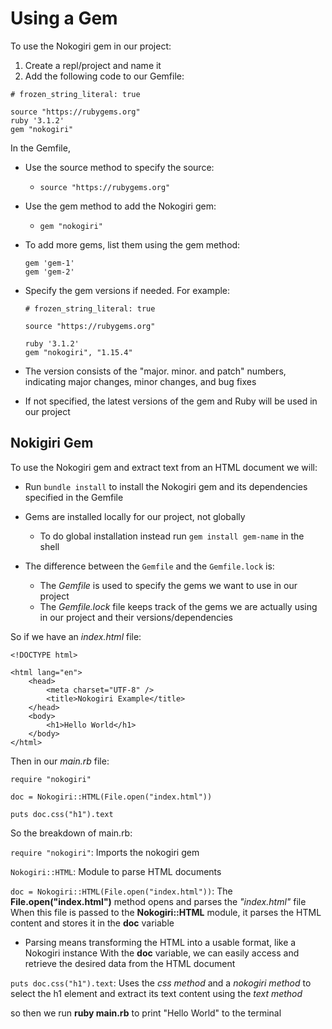 # Using a Gem

To use the Nokogiri gem in our project:

1. Create a repl/project and name it
2. Add the following code to our Gemfile:

```
# frozen_string_literal: true

source "https://rubygems.org"
ruby '3.1.2'
gem "nokogiri"
```

In the Gemfile, 
- Use the source method to specify the source:
  - `source "https://rubygems.org"`

- Use the gem method to add the Nokogiri gem:
  - `gem "nokogiri"`

- To add more gems, list them using the gem method:
    ```
    gem 'gem-1'
    gem 'gem-2'
    ```
- Specify the gem versions if needed. For example:
    ```
    # frozen_string_literal: true

    source "https://rubygems.org"

    ruby '3.1.2'
    gem "nokogiri", "1.15.4"
    ```
- The version consists of the "major. minor. and patch" numbers, indicating major changes, minor changes, and bug fixes

- If not specified, the latest versions of the gem and Ruby will be used in our project


## Nokigiri Gem

To use the Nokogiri gem and extract text from an HTML document we will:

- Run `bundle install` to install the Nokogiri gem and its dependencies specified in the Gemfile

- Gems are installed locally for our project, not globally
  - To do global installation instead run `gem install gem-name` in the shell

- The difference between the `Gemfile` and the `Gemfile.lock` is:
  - The *Gemfile* is used to specify the gems we want to use in our project
  - The *Gemfile.lock* file keeps track of the gems we are actually using in our project and their versions/dependencies

So if we have an *index.html* file:
```
<!DOCTYPE html>

<html lang="en">
	<head>
		<meta charset="UTF-8" />
		<title>Nokogiri Example</title>
	</head>
	<body>
		<h1>Hello World</h1>
	</body>
</html>
```

Then in our *main.rb* file: 
```
require "nokogiri"

doc = Nokogiri::HTML(File.open("index.html"))

puts doc.css("h1").text
```

So the breakdown of main.rb:

`require "nokogiri"`: Imports the nokogiri gem

`Nokogiri::HTML`: Module to parse HTML documents

`doc = Nokogiri::HTML(File.open("index.html"))`: The **File.open("index.html")** method opens and parses the *"index.html"* file
When this file is passed to the **Nokogiri::HTML** module, it parses the HTML content and stores it in the **doc** variable 
  - Parsing means transforming the HTML into a usable format, like a Nokogiri instance 
With the **doc** variable, we can easily access and retrieve the desired data from the HTML document

`puts doc.css("h1").text`: Uses the *css method* and a *nokogiri method* to select the h1 element and extract its text content using the *text method*

so then we run **ruby main.rb** to print "Hello World" to the terminal